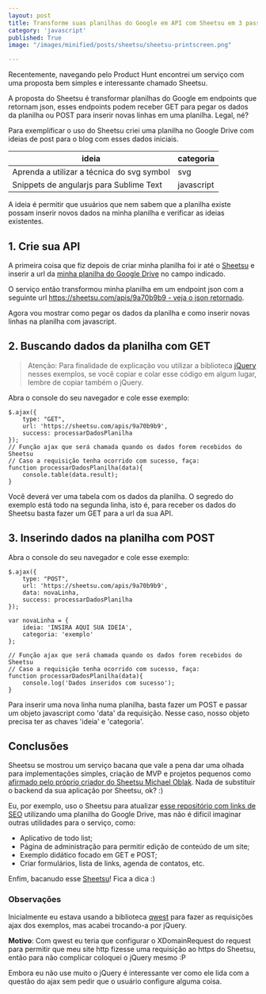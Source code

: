 ```yaml
---
layout: post
title: Transforme suas planilhas do Google em API com Sheetsu em 3 passos
category: 'javascript'
published: True
image: "/images/minified/posts/sheetsu/sheetsu-printscreen.png"

---
```


Recentemente, navegando pelo Product Hunt encontrei um serviço com uma proposta bem simples e interessante chamado Sheetsu.

A proposta do Sheetsu é transformar planilhas do Google em endpoints que retornam json, esses endpoints podem receber GET para pegar os dados da planilha ou POST para inserir novas linhas em uma planilha. Legal, né?

Para exemplificar o uso do Sheetsu criei uma planilha no Google Drive com ideias de post para o blog com esses dados iniciais.

| ideia                                      | categoria  |
|--------------------------------------------|------------|
| Aprenda a utilizar a técnica do svg symbol | svg        |
| Snippets de angularjs para Sublime Text    | javascript |

A ideia é permitir que usuários que nem sabem que a planilha existe possam inserir novos dados na minha planilha e verificar as ideias existentes.

## 1. Crie sua API

A primeira coisa que fiz depois de criar minha planilha foi ir até o [Sheetsu](https://sheetsu.com) e inserir a url da [minha planilha do Google Drive](https://docs.google.com/spreadsheets/d/1ZhV77UEhpQeRytrngCCjqN4rEyVqGo0JG70WpphbyE4/edit#gid=0) no campo indicado. 

O serviço então transformou minha planilha em um endpoint json com a seguinte url [https://sheetsu.com/apis/9a70b9b9 - veja o json retornado](https://sheetsu.com/apis/9a70b9b9).

Agora vou mostrar como pegar os dados da planilha e como inserir novas linhas na planilha com javascript.

## 2. Buscando dados da planilha com GET

> Atenção: Para finalidade de explicação vou utilizar a biblioteca [jQuery](https://github.com/jquery/jquery) nesses exemplos, se você copiar e colar esse código em algum lugar, lembre de copiar também o jQuery.

Abra o console do seu navegador e cole esse exemplo:

    $.ajax({
        type: "GET",
        url: 'https://sheetsu.com/apis/9a70b9b9',
        success: processarDadosPlanilha
    });
    // Função ajax que será chamada quando os dados forem recebidos do Sheetsu
    // Caso a requisição tenha ocorrido com sucesso, faça:
    function processarDadosPlanilha(data){
        console.table(data.result);            
    }

Você deverá ver uma tabela com os dados da planilha. 
O segredo do exemplo está todo na segunda linha, isto é, para receber os dados do Sheetsu basta fazer um GET para a url da sua API.

## 3. Inserindo dados na planilha com POST

Abra o console do seu navegador e cole esse exemplo:

    $.ajax({
        type: "POST",
        url: 'https://sheetsu.com/apis/9a70b9b9',
        data: novaLinha,
        success: processarDadosPlanilha
    });
    
    var novaLinha = {
        ideia: 'INSIRA AQUI SUA IDEIA',
        categoria: 'exemplo'
    };    
    
    // Função ajax que será chamada quando os dados forem recebidos do Sheetsu
    // Caso a requisição tenha ocorrido com sucesso, faça:
    function processarDadosPlanilha(data){
        console.log('Dados inseridos com sucesso');
    }

Para inserir uma nova linha numa planilha, basta fazer um POST e passar um objeto javascript como 'data' da requisição. Nesse caso, nosso objeto precisa ter as chaves 'ideia' e 'categoria'.

## Conclusões

Sheetsu se mostrou um serviço bacana que vale a pena dar uma olhada para implementações simples, criação de MVP e projetos pequenos como [afirmado pelo próprio criador do Sheetsu Michael Oblak](https://www.producthunt.com/tech/sheetsu). Nada de substituir o backend da sua aplicação por Sheetsu, ok? :)

Eu, por exemplo, uso o Sheetsu para atualizar [esse repositório com links de SEO](https://github.com/teles/awesome-seo) utilizando uma planilha do Google Drive, mas não é difícil imaginar outras utilidades para o serviço, como:

* Aplicativo de todo list;
* Página de administração para permitir edição de conteúdo de um site;
* Exemplo didático focado em GET e POST;
* Criar formulários, lista de links, agenda de contatos, etc.

Enfim, bacanudo esse [Sheetsu](https://sheetsu.com)! Fica a dica :)

### Observações

Inicialmente eu estava usando a biblioteca [qwest](https://github.com/pyrsmk/qwest) para fazer as requisições ajax dos exemplos, mas acabei trocando-a por jQuery.

**Motivo**: Com qwest eu teria que configurar o XDomainRequest do request para permitir que meu site http fizesse uma requisição ao https do Sheetsu, então para não complicar coloquei o jQuery mesmo :P

Embora eu não use muito o jQuery é interessante ver como ele lida com a questão do ajax sem pedir que o usuário configure alguma coisa.

<script type="text/javascript" src='https://code.jquery.com/jquery-2.1.4.min.js'></script>
